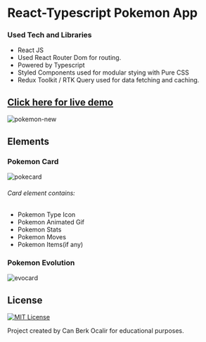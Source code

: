 # React-Typescript Pokemon App

### Used Tech and Libraries
* React JS
* Used React Router Dom for routing.
* Powered by Typescript
* Styled Components used for modular stying with Pure CSS
* Redux Toolkit / RTK Query used for data fetching and caching.

## [Click here for live demo](https://pokedex-typescript-chi.vercel.app/)

![pokemon-new](https://user-images.githubusercontent.com/11324886/218631430-9453920e-dc7d-4421-93bc-7b9c33808a84.gif)

## Elements
### Pokemon Card
![pokecard](https://user-images.githubusercontent.com/11324886/218634857-7e1c7e87-3af5-483e-8a2f-f5bdb94347ff.png)
###### Card element contains:
 * Pokemon Type Icon
 * Pokemon Animated Gif
 * Pokemon Stats
 * Pokemon Moves
 * Pokemon Items(if any)
 
### Pokemon Evolution
![evocard](https://user-images.githubusercontent.com/11324886/218634885-4878f080-e505-460a-9202-f03f8035b0c0.png)

## License

[![MIT License](https://img.shields.io/badge/License-MIT-green.svg)](https://choosealicense.com/licenses/mit/)

Project created by Can Berk Ocalir for educational purposes.
